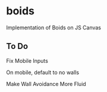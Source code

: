 # boids
Implementation of Boids on JS Canvas

## To Do
Fix Mobile Inputs

On mobile, default to no walls

Make Wall Avoidance More Fluid
